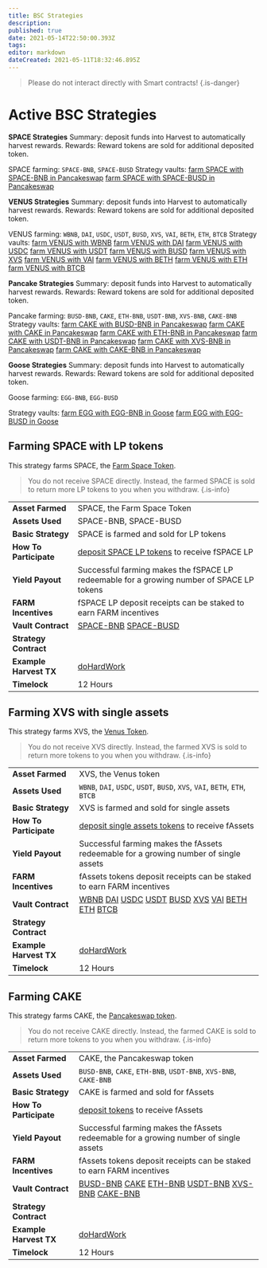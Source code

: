 ```yaml
---
title: BSC Strategies
description: 
published: true
date: 2021-05-14T22:50:00.393Z
tags: 
editor: markdown
dateCreated: 2021-05-11T18:32:46.895Z
---
```




> Please do not interact directly with Smart contracts!
{.is-danger}


# Active BSC Strategies

**SPACE Strategies**
Summary: deposit funds into Harvest to automatically harvest rewards.
Rewards: Reward tokens are sold for additional deposited token.

SPACE farming: `SPACE-BNB`, `SPACE-BUSD`
Strategy vaults: 
[farm SPACE with SPACE-BNB in Pancakeswap](https://bscscan.com//address/0x14CB410659b4a4a7CCEa99E6F6C9eac8718160dF)
[farm SPACE with SPACE-BUSD in Pancakeswap](https://bscscan.com//address/0x129cCeE12A9542Ff77e066E6F8d7DF49F8Cbf89D)

**VENUS Strategies**
Summary: deposit funds into Harvest to automatically harvest rewards.
Rewards: Reward tokens are sold for additional deposited token.

VENUS farming: `WBNB`, `DAI`, `USDC`, `USDT`, `BUSD`, `XVS`, `VAI`, `BETH`, `ETH`, `BTCB`
Strategy vaults: 
[farm VENUS with WBNB](https://bscscan.com//address/0x1274B70bF34E1a57E78C2A2f3E28a4E1B66cbE48)
[farm VENUS with DAI](https://bscscan.com//address/0x78cF4a86bA3b4C5246D097E5cd0833cB641C1425)
[farm VENUS with USDC](https://bscscan.com//address/0x5089EA6c884a03823672888b57EBCE929EcE63ca)
[farm VENUS with USDT](https://bscscan.com//address/0x374787234b369b56b3701E0B932051b37726096a)
[farm VENUS with BUSD](https://bscscan.com//address/0x1BFB4ed996F4356aa705891DedB7d7776402BeC1)
[farm VENUS with XVS](https://bscscan.com//address/0xCf5F83F8FE0AB0f9E9C1db07E6606dD598b2bbf5)
[farm VENUS with VAI](https://bscscan.com//address/0x33DA6B1a05B4afcC5a321aACaA1334BDA4345a14)
[farm VENUS with BETH](https://bscscan.com//address/0x394E653bbFC9A3497A0487Abee153CA6498F053D)
[farm VENUS with ETH](https://bscscan.com//address/0x2CE34b1bb247f242f1d2A33811E01138968EFBFF)
[farm VENUS with BTCB](https://bscscan.com//address/0xd75ffA16FFbCf4078d55fF246CfBA79Bb8cE3F63)

**Pancake Strategies**
Summary: deposit funds into Harvest to automatically harvest rewards.
Rewards: Reward tokens are sold for additional deposited token.

Pancake farming: `BUSD-BNB`, `CAKE`, `ETH-BNB`, `USDT-BNB`, `XVS-BNB`, `CAKE-BNB`
Strategy vaults: 
[farm CAKE with BUSD-BNB in Pancakeswap](https://bscscan.com//address/0xF7A3a95d0f7E8A5EEaE483Cdd7b76aF287283D34)
[farm CAKE with CAKE in Pancakeswap](https://bscscan.com//address/0x3D5B0a8CD80e2A87953525fC136c33112E4b885a)
[farm CAKE with ETH-BNB in Pancakeswap](https://bscscan.com//address/0xE1f9A3EE001a2EcC906E8de637DBf20BB2d44633)
[farm CAKE with USDT-BNB in Pancakeswap](https://bscscan.com//address/0x6D386490e2367Fc31b4aCC99aB7c7D4d998a3121)
[farm CAKE with XVS-BNB in Pancakeswap](https://bscscan.com//address/0x0bB94083d5718a8cb716faDc016187a0d6C99425)
[farm CAKE with CAKE-BNB in Pancakeswap](https://bscscan.com//address/0xfFBD102fAFbd9e15C9122d9C62aB299AFD4D3E4F)

**Goose Strategies**
Summary: deposit funds into Harvest to automatically harvest rewards.
Rewards: Reward tokens are sold for additional deposited token.

Goose farming: `EGG-BNB`, `EGG-BUSD`

Strategy vaults: 
[farm EGG with EGG-BNB in Goose](https://bscscan.com//address/0xe3f309F151746b3C0953e4C0E455bFf3dc2176AA)
[farm EGG with EGG-BUSD in Goose](https://bscscan.com//address/0xcD8FB1302C30fde56BCE5B34211E84561BBF0dF1)

## Farming SPACE with LP tokens
This strategy farms SPACE, the [Farm Space Token](https://coinmarketcap.com/currencies/farm-space/).

> You do not receive SPACE directly. Instead, the farmed SPACE is sold to return more LP tokens to you when you withdraw.
{.is-info}

| | |
|------------------|-|
| **Asset Farmed**        | SPACE, the Farm Space Token  |
| **Assets Used**         | SPACE-BNB, SPACE-BUSD  |
| **Basic Strategy**      | SPACE is farmed and sold for LP tokens |
| **How To Participate**  | [deposit SPACE LP tokens](https://harvest.finance/) to receive fSPACE LP |
| **Yield Payout**        | Successful farming makes the fSPACE LP redeemable for a growing number of SPACE LP tokens |
| **FARM Incentives**      | fSPACE LP deposit receipts can be staked to earn FARM incentives |
| **Vault Contract**      | [SPACE-BNB](https://bscscan.com//address/0x14CB410659b4a4a7CCEa99E6F6C9eac8718160dF) [SPACE-BUSD](https://bscscan.com//address/0x129cCeE12A9542Ff77e066E6F8d7DF49F8Cbf89D) |
| **Strategy Contract**   |  |
| **Example Harvest TX**  | [doHardWork][harvestdego] |
| **Timelock**            | 12 Hours

[es-weth-strategy]: https://etherscan.io/address/0xa23c6f2d85fe47e613ce6bbb40e74acb49ae281a#code

[harvestdego]: https://etherscan.io/tx/0x6fdb02f8f961dae5853d15c1ff06322025abdf3eb76097a1d99b2fbe888c005b

## Farming XVS with single assets
This strategy farms XVS, the [Venus Token](https://www.coingecko.com/en/coins/venus).

> You do not receive XVS directly. Instead, the farmed XVS is sold to return more tokens to you when you withdraw.
{.is-info}

| | |
|------------------|-|
| **Asset Farmed**        | XVS, the Venus token  |
| **Assets Used**         | `WBNB`, `DAI`, `USDC`, `USDT`, `BUSD`, `XVS`, `VAI`, `BETH`, `ETH`, `BTCB`  |
| **Basic Strategy**      | XVS is farmed and sold for single assets |
| **How To Participate**  | [deposit single assets tokens](https://harvest.finance/) to receive fAssets |
| **Yield Payout**        | Successful farming makes the fAssets redeemable for a growing number of single assets |
| **FARM Incentives**      | fAssets tokens deposit receipts can be staked to earn FARM incentives |
| **Vault Contract**      | [WBNB](https://bscscan.com//address/0x1274B70bF34E1a57E78C2A2f3E28a4E1B66cbE48) [DAI](https://bscscan.com//address/0x78cF4a86bA3b4C5246D097E5cd0833cB641C1425) [USDC](https://bscscan.com//address/0x5089EA6c884a03823672888b57EBCE929EcE63ca) [USDT](https://bscscan.com//address/0x374787234b369b56b3701E0B932051b37726096a) [BUSD](https://bscscan.com//address/0x1BFB4ed996F4356aa705891DedB7d7776402BeC1) [XVS](https://bscscan.com//address/0xCf5F83F8FE0AB0f9E9C1db07E6606dD598b2bbf5) [VAI](https://bscscan.com//address/0x33DA6B1a05B4afcC5a321aACaA1334BDA4345a14) [BETH](https://bscscan.com//address/0x394E653bbFC9A3497A0487Abee153CA6498F053D) [ETH](https://bscscan.com//address/0x2CE34b1bb247f242f1d2A33811E01138968EFBFF) [BTCB](https://bscscan.com//address/0xd75ffA16FFbCf4078d55fF246CfBA79Bb8cE3F63)  |
| **Strategy Contract**   |  |
| **Example Harvest TX**  | [doHardWork][harvestdego] |
| **Timelock**            | 12 Hours

[es-weth-strategy]: https://etherscan.io/address/0xa23c6f2d85fe47e613ce6bbb40e74acb49ae281a#code

[harvestdego]: https://etherscan.io/tx/0x6fdb02f8f961dae5853d15c1ff06322025abdf3eb76097a1d99b2fbe888c005b

## Farming CAKE
This strategy farms CAKE, the [Pancakeswap token](https://www.coingecko.com/en/coins/pancakeswap).

> You do not receive CAKE directly. Instead, the farmed CAKE is sold to return more tokens to you when you withdraw.
{.is-info}

| | |
|------------------|-|
| **Asset Farmed**        | CAKE, the Pancakeswap token  |
| **Assets Used**         | `BUSD-BNB`, `CAKE`, `ETH-BNB`, `USDT-BNB`, `XVS-BNB`, `CAKE-BNB` |
| **Basic Strategy**      | CAKE is farmed and sold for  fAssets |
| **How To Participate**  | [deposit tokens](https://harvest.finance/) to receive fAssets |
| **Yield Payout**        | Successful farming makes the fAssets redeemable for a growing number of single assets |
| **FARM Incentives**      | fAssets tokens deposit receipts can be staked to earn FARM incentives |
| **Vault Contract**      | [BUSD-BNB](https://bscscan.com//address/0xF7A3a95d0f7E8A5EEaE483Cdd7b76aF287283D34) [CAKE](https://bscscan.com//address/0x3D5B0a8CD80e2A87953525fC136c33112E4b885a) [ETH-BNB](https://bscscan.com//address/0xE1f9A3EE001a2EcC906E8de637DBf20BB2d44633) [USDT-BNB](https://bscscan.com//address/0x6D386490e2367Fc31b4aCC99aB7c7D4d998a3121) [XVS-BNB](https://bscscan.com//address/0x0bB94083d5718a8cb716faDc016187a0d6C99425) [CAKE-BNB](https://bscscan.com//address/0xfFBD102fAFbd9e15C9122d9C62aB299AFD4D3E4F)  |
| **Strategy Contract**   |  |
| **Example Harvest TX**  | [doHardWork][harvestdego] |
| **Timelock**            | 12 Hours

[es-weth-strategy]: https://etherscan.io/address/0xa23c6f2d85fe47e613ce6bbb40e74acb49ae281a#code

[harvestdego]: https://etherscan.io/tx/0x6fdb02f8f961dae5853d15c1ff06322025abdf3eb76097a1d99b2fbe888c005b